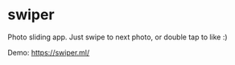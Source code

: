 # swiper

Photo sliding app.
Just swipe to next photo, or double tap to like :)

Demo:
https://swiper.ml/
